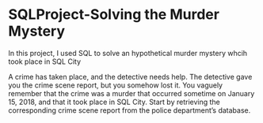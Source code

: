 # SQLProject-Solving the Murder Mystery

In this project, I used SQL to solve an hypothetical murder mystery whcih took place in SQL City

A crime has taken place, and the detective needs help. The detective gave you the crime scene report, but you somehow lost it. You vaguely remember that the crime was a murder that occurred sometime on January 15, 2018, and that it took place in SQL City. Start by retrieving the corresponding crime scene report from the police department’s database. 

